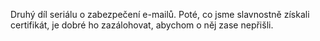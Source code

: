 <!-- dcterms:identifier = aspnetcz#375 -->
<!-- dcterms:title = Návod: Záloha a obnovení libovolného klientského certifikátu -->
<!-- dcterms:abstract = Druhý díl seriálu o zabezpečení e-mailů. Poté, co jsme slavnostně získali certifikát, je dobré ho zazálohovat, abychom o něj zase nepřišli. -->
<!-- np9:categoryId = 2 -->
<!-- x4w:category = Bezpečnost -->
<!-- np9:authorId = 1 -->
<!-- np9:authorEmail = michal.valasek@altairis.cz -->
<!-- dcterms:creator = Michal Altair Valášek -->
<!-- dcterms:created = 2012-03-22T09:05:04.77+01:00 -->
<!-- dcterms:dateAccepted = 2012-03-22T08:00:00+01:00 -->
<!-- x4w:alternateUrl = http://www.secpublica.cz/articles/7-navod-zaloha-a-obnoveni-libovolneho-klientskeho-certifikatu -->
<!-- x4w:pictureWidth = 150 -->
<!-- x4w:pictureHeight = 150 -->
<!-- x4w:pictureUrl = /perex-pictures/20120322-navod-zaloha-a-obnoveni-libovolneho-klientskeho-certifikatu.png -->

Druhý díl seriálu o zabezpečení e-mailů. Poté, co jsme slavnostně získali certifikát, je dobré ho zazálohovat, abychom o něj zase nepřišli.